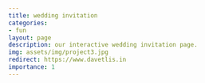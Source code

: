 ```yaml
---
title: wedding invitation
categories:
- fun
layout: page
description: our interactive wedding invitation page.
img: assets/img/project3.jpg
redirect: https://www.davetlis.in
importance: 1
---
```


